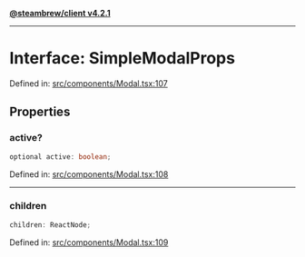 [**@steambrew/client v4.2.1**](../README.md)

***

# Interface: SimpleModalProps

Defined in: [src/components/Modal.tsx:107](https://github.com/shdwmtr/plugutil/blob/b52230e3bd417b9353d983856323dee8a90c4f70/client/src/components/Modal.tsx#L107)

## Properties

### active?

```ts
optional active: boolean;
```

Defined in: [src/components/Modal.tsx:108](https://github.com/shdwmtr/plugutil/blob/b52230e3bd417b9353d983856323dee8a90c4f70/client/src/components/Modal.tsx#L108)

***

### children

```ts
children: ReactNode;
```

Defined in: [src/components/Modal.tsx:109](https://github.com/shdwmtr/plugutil/blob/b52230e3bd417b9353d983856323dee8a90c4f70/client/src/components/Modal.tsx#L109)
